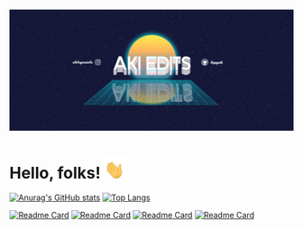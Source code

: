 # ![header](https://github.com/hippyaki/hippyaki/raw/main/icon/finalChannelArtAkiEdits-2v2.png)


# Hello, folks! <img src="https://github.com/hippyaki/hippyaki/raw/main/icon/hello.gif" width="40px"> 

[![Anurag's GitHub stats](https://github-readme-stats.vercel.app/api?username=hippyaki&show_icons=true&theme=dracula)](https://github.com/hippyaki/github-readme-stats)  [![Top Langs](https://github-readme-stats.vercel.app/api/top-langs/?username=hippyaki&show_icons=true&theme=dracula&layout=compact)](https://github.com/hippyaki/github-readme-stats)

[![Readme Card](https://github-readme-stats.vercel.app/api/pin/?username=hippyaki&repo=MailBoxAlert&show_owner=true&show_icons=true&theme=radical)](https://github.com/hippyaki/MailBoxAlert)                                  [![Readme Card](https://github-readme-stats.vercel.app/api/pin/?username=hippyaki&repo=4WD-Car-Arduino&show_owner=true&show_icons=true&theme=radical)](https://github.com/hippyaki/4WD-Car-Arduino)              [![Readme Card](https://github-readme-stats.vercel.app/api/pin/?username=hippyaki&repo=FaceMaskDetector&show_icons=true&theme=radical)](https://github.com/hippyaki/FaceMaskDetector)                               [![Readme Card](https://github-readme-stats.vercel.app/api/pin/?username=hippyaki&repo=AZ-Touch-Pi0-Weather&show_icons=true&theme=radical)](https://github.com/hippyaki/AZ-Touch-Pi0-Weather)





